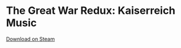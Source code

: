# The Great War Redux: Kaiserreich Music
[Download on Steam](https://steamcommunity.com/sharedfiles/filedetails/?id=2894595482)
